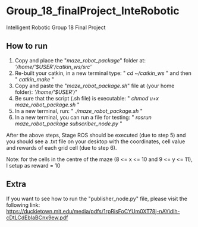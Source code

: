 # Group_18_finalProject_InteRobotic
Intelligent Robotic Group 18 Final Project

## How to run
1. Copy and place the "_maze_robot_package_" folder at: _'/home/'$USER'/catkin_ws/src'_
2. Re-built your catkin, in a new terminal type: " _cd ~/catkin_ws_ " and then " _catkin_make_ "
3. Copy and paste the "_maze_robot_package.sh_" file at (your home folder): _'/home/'$USER'/'_
4. Be sure that the script (.sh file) is executable: " _chmod u+x maze_robot_package.sh_ "
5. In a new terminal, run: " _./maze_robot_package.sh_ "
6. In a new terminal, you can run a file for testing: " _rosrun maze_robot_package subscriber_node.py_ "

After the above steps, Stage ROS should be executed (due to step 5) and you should see a .txt file on your desktop with the coordinates, cell value and rewards of each grid cell (due to step 6).

Note: for the cells in the centre of the maze (8 <= x <= 10 and 9 <= y <= 11), I setup as reward = 10

## Extra
If you want to see how to run the "publisher_node.py" file, please visit the following link: 
https://duckietown.mit.edu/media/pdfs/1rpRisFoCYUm0XT78j-nAYidlh-cDtLCdEbIaBCnx9ew.pdf
